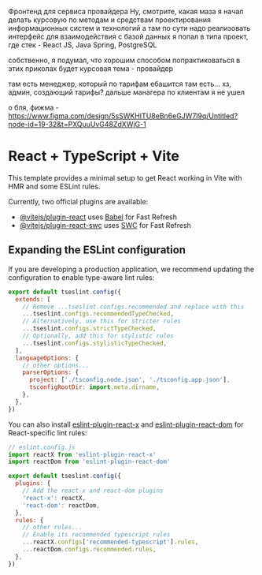 Фронтенд для сервиса провайдера
Ну, смотрите, какая маза я начал делать курсовую по методам и средствам проектирования информационных систем и технологий а там по сути надо реализовать интерфейс для взаимодействия с базой данных я попал в типа проект, где стек - React JS, Java Spring, PostgreSQL

собственно, я подумал, что хорошим способом попрактиковаться в этих приколах будет курсовая тема - провайдер

там есть менеджер, который по тарифам ебашится там есть... хз, админ, создающий тарифы? дальше манагера по клиентам я не ушел

о бля, фижма - https://www.figma.com/design/5sSWKHITU8eBn6eGJW7l9q/Untitled?node-id=19-32&t=PXQuuUvG48ZdXWjG-1


# React + TypeScript + Vite

This template provides a minimal setup to get React working in Vite with HMR and some ESLint rules.

Currently, two official plugins are available:

- [@vitejs/plugin-react](https://github.com/vitejs/vite-plugin-react/blob/main/packages/plugin-react) uses [Babel](https://babeljs.io/) for Fast Refresh
- [@vitejs/plugin-react-swc](https://github.com/vitejs/vite-plugin-react/blob/main/packages/plugin-react-swc) uses [SWC](https://swc.rs/) for Fast Refresh

## Expanding the ESLint configuration

If you are developing a production application, we recommend updating the configuration to enable type-aware lint rules:

```js
export default tseslint.config({
  extends: [
    // Remove ...tseslint.configs.recommended and replace with this
    ...tseslint.configs.recommendedTypeChecked,
    // Alternatively, use this for stricter rules
    ...tseslint.configs.strictTypeChecked,
    // Optionally, add this for stylistic rules
    ...tseslint.configs.stylisticTypeChecked,
  ],
  languageOptions: {
    // other options...
    parserOptions: {
      project: ['./tsconfig.node.json', './tsconfig.app.json'],
      tsconfigRootDir: import.meta.dirname,
    },
  },
})
```

You can also install [eslint-plugin-react-x](https://github.com/Rel1cx/eslint-react/tree/main/packages/plugins/eslint-plugin-react-x) and [eslint-plugin-react-dom](https://github.com/Rel1cx/eslint-react/tree/main/packages/plugins/eslint-plugin-react-dom) for React-specific lint rules:

```js
// eslint.config.js
import reactX from 'eslint-plugin-react-x'
import reactDom from 'eslint-plugin-react-dom'

export default tseslint.config({
  plugins: {
    // Add the react-x and react-dom plugins
    'react-x': reactX,
    'react-dom': reactDom,
  },
  rules: {
    // other rules...
    // Enable its recommended typescript rules
    ...reactX.configs['recommended-typescript'].rules,
    ...reactDom.configs.recommended.rules,
  },
})
```
